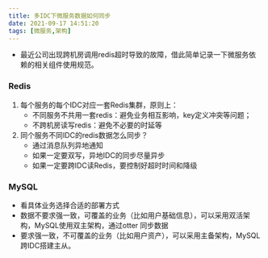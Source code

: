 ```yaml
---
title: 多IDC下微服务数据如何同步
date: 2021-09-17 14:51:20
tags: [微服务,架构]
---
```


+ 最近公司出现跨机房调用redis超时导致的故障，借此简单记录一下微服务依赖的相关组件使用规范。


### Redis
1. 每个服务的每个IDC对应一套Redis集群，原则上：
	- 不同服务不共用一套redis：避免业务相互影响，key定义冲突等问题；
	- 不跨机房读写redis：避免不必要的时延等
2. 同个服务不同IDC的redis数据怎么同步？
	- 通过消息队列异地通知
	- 如果一定要双写，异地IDC的同步尽量异步
	- 如果一定要跨IDC读Redis，要控制好超时时间和降级

### MySQL
+ 看具体业务选择合适的部署方式
+ 数据不要求强一致，可覆盖的业务（比如用户基础信息），可以采用双活架构，MySQL使用双主架构，通过otter 同步数据
+ 要求强一致，不可覆盖的业务（比如用户资产），可以采用主备架构，MySQL跨IDC搭建主从。
